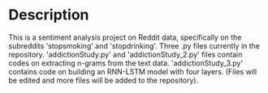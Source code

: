 # Description

This is a sentiment analysis project on Reddit data, specifically on the subreddits 'stopsmoking' and 'stopdrinking'. Three .py files currently in the
repository. 'addictionStudy.py' and 'addictionStudy_2.py' files contain codes on extracting n-grams from the text data. 'addictionStudy_3.py' contains
code on building an RNN-LSTM model with four layers. (Files will be edited and more files will be added to the repository).
